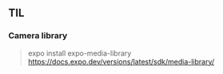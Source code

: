 ## TIL

### Camera library
> expo install expo-media-library
> https://docs.expo.dev/versions/latest/sdk/media-library/